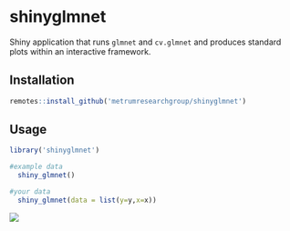 # shinyglmnet

Shiny application that runs `glmnet` and `cv.glmnet` and produces standard plots within an interactive framework.

## Installation

```r
remotes::install_github('metrumresearchgroup/shinyglmnet')
```

## Usage

```r
library('shinyglmnet')

#example data
  shiny_glmnet()

#your data
  shiny_glmnet(data = list(y=y,x=x))

```

![](https://ghe.metrumrg.com/metrumresearchgroup/shinyglmnet/blob/master/misc/shinyglmnet.gif?raw=true)
